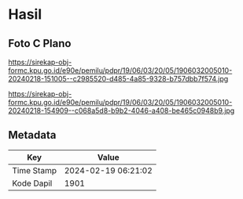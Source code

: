 # Hasil

## Foto C Plano

https://sirekap-obj-formc.kpu.go.id/e90e/pemilu/pdpr/19/06/03/20/05/1906032005010-20240218-151005--c2985520-d485-4a85-9328-b757dbb7f574.jpg

https://sirekap-obj-formc.kpu.go.id/e90e/pemilu/pdpr/19/06/03/20/05/1906032005010-20240218-154909--c068a5d8-b9b2-4046-a408-be465c0948b9.jpg


## Metadata

| Key        | Value               |
| ---------- | ------------------- |
| Time Stamp | 2024-02-19 06:21:02 |
| Kode Dapil | 1901                |



